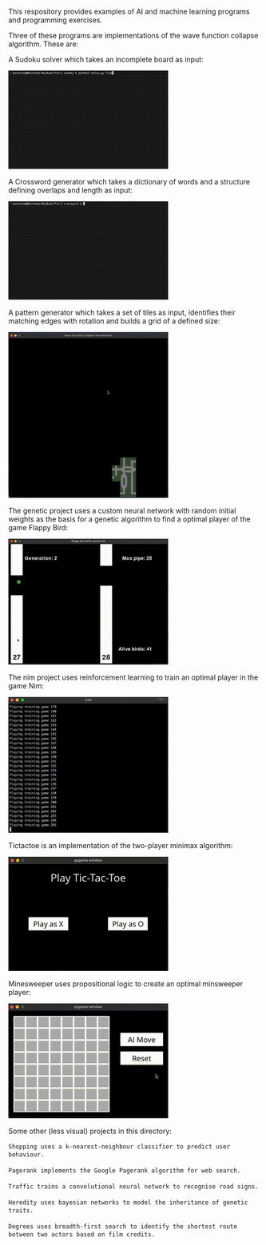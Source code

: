 This respository provides examples of AI and machine learning programs and programming exercises. 

Three of these programs are implementations of the wave function collapse algorithm. These are:

A Sudoku solver which takes an incomplete board as input: 

![Sudoku solver](https://github.com/dmosthenes/AI-programming-examples/blob/main/sudoku.gif?raw=true)

A Crossword generator which takes a dictionary of words and a structure defining overlaps and length as input:

![Crossword creator](https://github.com/dmosthenes/AI-programming-examples/blob/main/crossword.gif?raw=true)

A pattern generator which takes a set of tiles as input, identifies their matching edges with rotation and builds a grid of a defined size:

![Pattern creator](https://github.com/dmosthenes/AI-programming-examples/blob/main/pattern.gif?raw=true)

The genetic project uses a custom neural network with random initial weights as the basis for a genetic algorithm to find a optimal player of the game Flappy Bird:

![Flappy bird](https://github.com/dmosthenes/AI-programming-examples/blob/main/flappy.gif?raw=true)

The nim project uses reinforcement learning to train an optimal player in the game Nim:

![Nim](https://github.com/dmosthenes/AI-programming-examples/blob/main/nim.gif?raw=true)

Tictactoe is an implementation of the two-player minimax algorithm:

![TicTacToe](https://github.com/dmosthenes/AI-programming-examples/blob/main/tictactoe.gif?raw=true)

Minesweeper uses propositional logic to create an optimal minsweeper player:

![Minesweeper](https://github.com/dmosthenes/AI-programming-examples/blob/main/minesweeper.gif?raw=true)

Some other (less visual) projects in this directory:

    Shopping uses a k-nearest-neighbour classifier to predict user behaviour.

    Pagerank implements the Google Pagerank algorithm for web search.

    Traffic trains a convolutional neural network to recognise road signs.

    Heredity uses bayesian networks to model the inheritance of genetic traits.

    Degrees uses breadth-first search to identify the shortest route between two actors based on film credits.